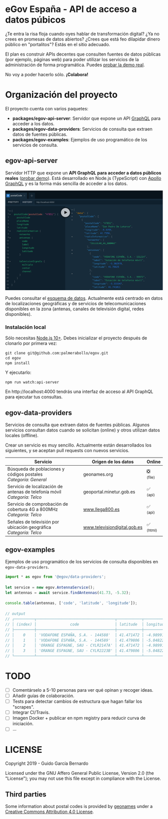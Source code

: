 # eGov España - API de acceso a datos púbicos

¿Te entra la risa floja cuando oyes hablar de transformación digital? ¿Ya no crees en promesas de datos abiertos? ¿Crees que está feo dilapidar dinero público en "portalitos"? Estás en el sitio adecuado.

El plan es construir APIs decentes que consulten fuentes de datos públicas (por ejemplo, páginas web)  para poder utilizar los servicios de la administración de forma programática. Puedes [probar la demo real](https://bit.ly/egov-demo).

No voy a poder hacerlo sólo. **¡Colabora!**

# Organización del proyecto

El proyecto cuenta con varios paquetes:
- **packages/egov-api-server**: Servidor que expone un API [GraphQL](https://en.wikipedia.org/wiki/GraphQL) para acceder a los datos.
- **packages/egov-data-providers**: Servicios de consulta que extraen datos de fuentes públicas.
- **packages/egov-examples**: Ejemplos de uso programático de los servicios de consulta.

## egov-api-server

Servidor HTTP que expone un **API GraphQL para acceder a datos públicos reales** ([probar demo](https://bit.ly/egov-demo)). Está desarrollado en Node.js (TypeScript) con [Apollo GraphQL](https://www.apollographql.com/docs/) y es la forma más sencilla de acceder a los datos.

![Example API UI](./docs/images/example-api-ui.png "Example API UI")

Puedes consultar el [esquema de datos](./packages/egov-api-server/src/index.ts). Actualmente está centrado en datos de localizaciones geográficas y de servicios de telecomunicaciones disponibles en la zona (antenas, canales de televisión digital, redes disponibles).

### Instalación local

Sólo necesitas [Node.js 10+](https://nodejs.org/es/download/). Debes inicializar el proyecto después de clonarlo por primera vez:

```
git clone git@github.com:palmerabollo/egov.git
cd egov
npm install
````

Y ejecutarlo:
```
npm run watch:api-server
```

En http://localhost:4000 tendrás una interfaz de acceso al API GraphQL para ejecutar tus consultas.

## egov-data-providers

Servicios de consulta que extraen datos de fuentes públicas. Algunos servicios consultan datos cuando se solicitan (online) y otros utilizan datos locales (offline).

Crear un servicio es muy sencillo. Actualmente están desarrollados los siguientes, y se aceptan pull requests con nuevos servicios.

| Servicio     | Origen de los datos   | Online  |
|------------- | --------------------- | ------- |
| Búsqueda de poblaciones y códigos postales<br><i>Categoría: General</i> | geonames.org | ❎<br><small>(file)</small> |
| Servicio de localización de antenas de telefonía móvil<br><i>Categoría: Telco</i> | geoportal.minetur.gob.es | ✅<br><small>(api)</small >|
| Servicio de comprobación de cobertura 4G a 800MHz<br><i>Categoría: Telco</i> | www.llega800.es | ✅<br><small>(api)</small> |
| Señales de televisión por ubicación geográfica<br><i>Categoría: Telco</i> | www.televisiondigital.gob.es | ✅<br><small>(html)</small> |

## egov-examples

Ejemplos de uso programático de los servicios de consulta disponibles en `egov-data-providers`.

```typescript
import * as egov from '@egov/data-providers';

let service = new egov.AntennaService();
let antennas = await service.findAntennas(41.73, -5.32);

console.table(antennas, ['code', 'latitude', 'longitude']);

// output
// ┌─────────┬───────────────────────────────────┬───────────┬───────────┐
// │ (index) │               code                │ latitude  │ longitude │
// ├─────────┼───────────────────────────────────┼───────────┼───────────┤
// │    0    │ 'VODAFONE ESPAÑA, S.A. - 144588'  │ 41.471472 │ -4.989911 │
// │    1    │ 'VODAFONE ESPAÑA, S.A. - 144589'  │ 41.479806 │ -5.048222 │
// │    2    │ 'ORANGE ESPAGNE, SAU - CYLR2147A' │ 41.471472 │ -4.989911 │
// │    3    │ 'ORANGE ESPAGNE, SAU - CYLR2223B' │ 41.479806 │ -5.048222 │
// └─────────┴───────────────────────────────────┴───────────┴───────────┘
```


# TODO

- [ ] Comentárselo a 5-10 personas para ver qué opinan y recoger ideas.
- [ ] Añadir guías de colaboración.
- [ ] Tests para detectar cambios de estructura que hagan fallar los "scrapes".
- [ ] Integrar CI/Travis.
- [ ] Imagen Docker + publicar en npm registry para reducir curva de iniciación.
- [ ] ...

# LICENSE

Copyright 2019 - Guido García Bernardo

Licensed under the GNU Affero General Public License, Version 2.0 (the "License"); you may not use this file except in compliance with the License.

## Third parties

Some information about postal codes is provided by [geonames](www.geonames.org) under a [Creative Commons Attribution 4.0 License](http://creativecommons.org/licenses/by/4.0/).